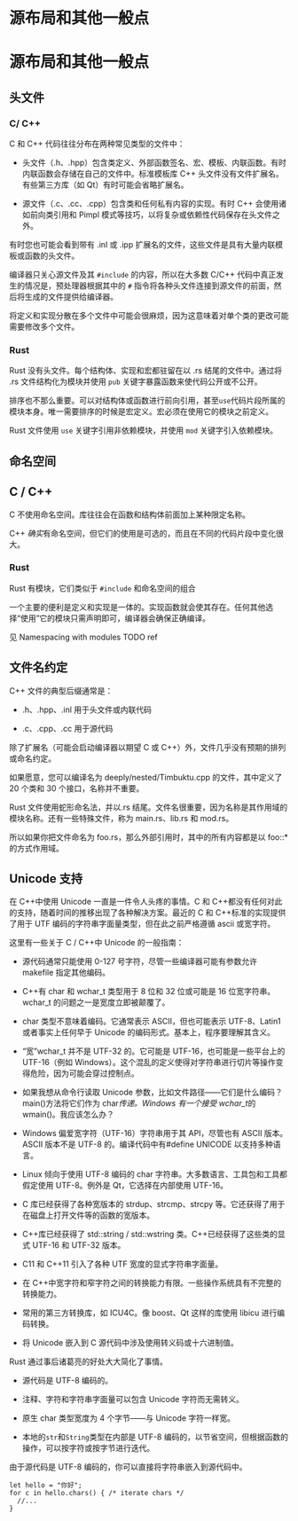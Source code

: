 # 源布局和其他一般点

# 源布局和其他一般点

## 头文件

### C/ C++

C 和 C++ 代码往往分布在两种常见类型的文件中：

+   头文件（.h、.hpp）包含类定义、外部函数签名、宏、模板、内联函数。有时内联函数会存储在自己的文件中。标准模板库 C++ 头文件没有文件扩展名。有些第三方库（如 Qt）有时可能会省略扩展名。

+   源文件（.c、.cc、.cpp）包含类和任何私有内容的实现。有时 C++ 会使用诸如前向类引用和 Pimpl 模式等技巧，以将复杂或依赖性代码保存在头文件之外。

有时您也可能会看到带有 .inl 或 .ipp 扩展名的文件，这些文件是具有大量内联模板或函数的头文件。

编译器只关心源文件及其 `#include` 的内容，所以在大多数 C/C++ 代码中真正发生的情况是，预处理器根据其中的 `#` 指令将各种头文件连接到源文件的前面，然后将生成的文件提供给编译器。

将定义和实现分散在多个文件中可能会很麻烦，因为这意味着对单个类的更改可能需要修改多个文件。

### Rust

Rust 没有头文件。每个结构体、实现和宏都驻留在以 .rs 结尾的文件中。通过将 .rs 文件结构化为模块并使用 `pub` 关键字暴露函数来使代码公开或不公开。

排序也不那么重要。可以对结构体或函数进行前向引用，甚至`use`代码片段所属的模块本身。唯一需要排序的时候是宏定义。宏必须在使用它的模块之前定义。

Rust 文件使用 `use` 关键字引用非依赖模块，并使用 `mod` 关键字引入依赖模块。

## 命名空间

## C / C++

C 不使用命名空间。库往往会在函数和结构体前面加上某种限定名称。

C++ *确实*有命名空间，但它们的使用是可选的，而且在不同的代码片段中变化很大。

### Rust

Rust 有模块，它们类似于 `#include` 和命名空间的组合

一个主要的便利是定义和实现是一体的。实现函数就会使其存在。任何其他选择“使用”它的模块只需声明即可，编译器会确保正确编译。

见 Namespacing with modules TODO ref

## 文件名约定

C++ 文件的典型后缀通常是：

+   .h、.hpp、.inl 用于头文件或内联代码

+   .c、.cpp、.cc 用于源代码

除了扩展名（可能会启动编译器以期望 C 或 C++）外，文件几乎没有预期的排列或命名约定。

如果愿意，您可以编译名为 deeply/nested/Timbuktu.cpp 的文件，其中定义了 20 个类和 30 个接口，名称并不重要。

Rust 文件使用蛇形命名法，并以.rs 结尾。文件名很重要，因为名称是其作用域的模块名称。还有一些特殊文件，称为 main.rs、lib.rs 和 mod.rs。

所以如果你把文件命名为 foo.rs，那么外部引用时，其中的所有内容都是以 foo::*的方式作用域。

## Unicode 支持

在 C++中使用 Unicode 一直是一件令人头疼的事情。C 和 C++都没有任何对此的支持，随着时间的推移出现了各种解决方案。最近的 C 和 C++标准的实现提供了用于 UTF 编码的字符串字面量类型，但在此之前严格遵循 ascii 或宽字符。

这里有一些关于 C / C++中 Unicode 的一般指南：

+   源代码通常只能使用 0-127 号字符，尽管一些编译器可能有参数允许 makefile 指定其他编码。

+   C++有 char 和 wchar_t 类型用于 8 位和 32 位或可能是 16 位宽字符串。wchar_t 的问题之一是宽度立即被颠覆了。

+   char 类型不意味着编码。它通常表示 ASCII，但也可能表示 UTF-8、Latin1 或者事实上任何早于 Unicode 的编码形式。基本上，程序要理解其含义。

+   “宽”wchar_t 并不是 UTF-32 的。它可能是 UTF-16，也可能是一些平台上的 UTF-16（例如 Windows）。这个混乱的定义使得对字符串进行切片等操作变得危险，因为可能会穿过控制点。

+   如果我想从命令行读取 Unicode 参数，比如文件路径——它们是什么编码？main()方法将它们作为 char*传递。Windows 有一个接受 wchar_t*的 wmain()。我应该怎么办？

+   Windows 偏爱宽字符（UTF-16）字符串用于其 API，尽管也有 ASCII 版本。ASCII 版本不是 UTF-8 的。编译代码中有#define UNICODE 以支持多种语言。

+   Linux 倾向于使用 UTF-8 编码的 char 字符串。大多数语言、工具包和工具都假定使用 UTF-8。例外是 Qt，它选择在内部使用 UTF-16。

+   C 库已经获得了各种宽版本的 strdup、strcmp、strcpy 等。它还获得了用于在磁盘上打开文件等的函数的宽版本。

+   C++库已经获得了 std::string / std::wstring 类。C++已经获得了这些类的显式 UTF-16 和 UTF-32 版本。

+   C11 和 C++11 引入了各种 UTF 宽度的显式字符串字面量。

+   在 C++中宽字符和窄字符之间的转换能力有限。一些操作系统具有不完整的转换能力。

+   常用的第三方转换库，如 ICU4C。像 boost、Qt 这样的库使用 libicu 进行编码转换。

+   将 Unicode 嵌入到 C 源代码中涉及使用转义码或十六进制值。

Rust 通过事后诸葛亮的好处大大简化了事情。

+   源代码是 UTF-8 编码的。

+   注释、字符和字符串字面量可以包含 Unicode 字符而无需转义。

+   原生 char 类型宽度为 4 个字节——与 Unicode 字符一样宽。

+   本地的`str`和`String`类型在内部是 UTF-8 编码的，以节省空间，但根据函数的操作，可以按字符或按字节进行迭代。

由于源代码是 UTF-8 编码的，你可以直接将字符串嵌入到源代码中。

```
let hello = "你好";
for c in hello.chars() { /* iterate chars */
  //...
} 
```
